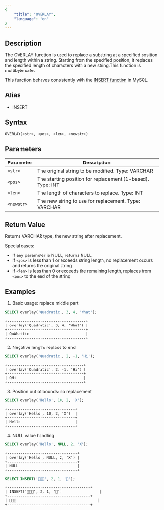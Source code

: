 ```yaml
---
{
    "title": "OVERLAY",
    "language": "en"
}
---
```


## Description

The OVERLAY function is used to replace a substring at a specified position and length within a string. Starting from the specified position, it replaces the specified length of characters with a new string.This function is multibyte safe.

This function behaves consistently with the [INSERT function](https://dev.mysql.com/doc/refman/8.4/en/string-functions.html#function_insert) in MySQL.

## Alias

- INSERT

## Syntax

```sql
OVERLAY(<str>, <pos>, <len>, <newstr>)
```

## Parameters

| Parameter | Description |
| ---------- | ----------------------------------------- |
| `<str>` | The original string to be modified. Type: VARCHAR |
| `<pos>` | The starting position for replacement (1-based). Type: INT |
| `<len>` | The length of characters to replace. Type: INT |
| `<newstr>` | The new string to use for replacement. Type: VARCHAR |

## Return Value

Returns VARCHAR type, the new string after replacement.

Special cases:
- If any parameter is NULL, returns NULL
- If `<pos>` is less than 1 or exceeds string length, no replacement occurs and returns the original string
- If `<len>` is less than 0 or exceeds the remaining length, replaces from `<pos>` to the end of the string

## Examples

1. Basic usage: replace middle part
```sql
SELECT overlay('Quadratic', 3, 4, 'What');
```
```text
+------------------------------------+
| overlay('Quadratic', 3, 4, 'What') |
+------------------------------------+
| QuWhattic                          |
+------------------------------------+
```

2. Negative length: replace to end
```sql
SELECT overlay('Quadratic', 2, -1, 'Hi');
```
```text
+-----------------------------------+
| overlay('Quadratic', 2, -1, 'Hi') |
+-----------------------------------+
| QHi                               |
+-----------------------------------+
```

3. Position out of bounds: no replacement
```sql
SELECT overlay('Hello', 10, 2, 'X');
```
```text
+-------------------------------+
| overlay('Hello', 10, 2, 'X')  |
+-------------------------------+
| Hello                         |
+-------------------------------+
```

4. NULL value handling
```sql
SELECT overlay('Hello', NULL, 2, 'X');
```
```text
+--------------------------------+
| overlay('Hello', NULL, 2, 'X') |
+--------------------------------+
| NULL                           |
+--------------------------------+
```

```sql
SELECT INSERT('🎉🎊🎈', 2, 1, '🎁');
```
```text
+--------------------------------------+
| INSERT('🎉🎊🎈', 2, 1, '🎁')                 |
+--------------------------------------+
| 🎉🎁🎈                                     |
+--------------------------------------+
```
